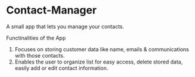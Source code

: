 # Contact-Manager

A small app that lets you manage your contacts.

Functinalities of the App
1. Focuses on storing customer data like name, emails & communications with those contacts.
2. Enables the user to organize list for easy access, delete stored data, easily add or edit contact information.
